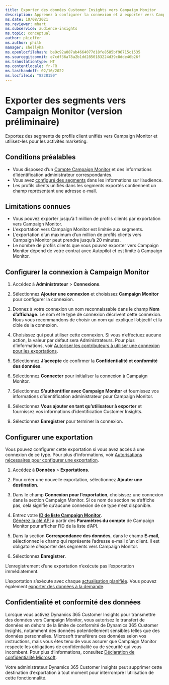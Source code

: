 ```yaml
---
title: Exporter des données Customer Insights vers Campaign Monitor
description: Apprenez à configurer la connexion et à exporter vers Campaign Monitor.
ms.date: 10/08/2021
ms.reviewer: mhart
ms.subservice: audience-insights
ms.topic: conceptual
author: pkieffer
ms.author: philk
manager: shellyha
ms.openlocfilehash: be9c92a087ab4664077d18fe8585bf96715c1535
ms.sourcegitcommit: e7cdf36a78a2b1dd2850183224d39c8dde46b26f
ms.translationtype: HT
ms.contentlocale: fr-FR
ms.lasthandoff: 02/16/2022
ms.locfileid: "8228150"
---
```

# <a name="export-segments-to-campaign-monitor-preview"></a>Exporter des segments vers Campaign Monitor (version préliminaire)

Exportez des segments de profils client unifiés vers Campaign Monitor et utilisez-les pour les activités marketing.

## <a name="prerequisites"></a>Conditions préalables

-   Vous disposez d’un [Compte Campaign Monitor](https://www.campaignmonitor.com/) et des informations d’identification administrateur correspondantes.
-   Vous avez [configuré des segments](segments.md) dans les informations sur l’audience.
-   Les profils clients unifiés dans les segments exportés contiennent un champ représentant une adresse e-mail.

## <a name="known-limitations"></a>Limitations connues

- Vous pouvez exporter jusqu’à 1 million de profils clients par exportation vers Campaign Monitor.
- L’exportation vers Campaign Monitor est limitée aux segments.
- L’exportation d’un maximum d’un million de profils clients vers Campaign Monitor peut prendre jusqu’à 20 minutes. 
- Le nombre de profils clients que vous pouvez exporter vers Campaign Monitor dépend de votre contrat avec Autopilot et est limité à Campaign Monitor.

## <a name="set-up-connection-to-campaign-monitor"></a>Configurer la connexion à Campaign Monitor

1. Accédez à **Administrateur** > **Connexions**.

1. Sélectionnez **Ajouter une connexion** et choisissez **Campaign Monitor** pour configurer la connexion.

1. Donnez à votre connexion un nom reconnaissable dans le champ **Nom d’affichage**. Le nom et le type de connexion décrivent cette connexion. Nous vous recommandons de choisir un nom qui explique l’objectif et la cible de la connexion.

1. Choisissez qui peut utiliser cette connexion. Si vous n’effectuez aucune action, la valeur par défaut sera Administrateurs. Pour plus d’informations, voir [Autoriser les contributeurs à utiliser une connexion pour les exportations](connections.md#allow-contributors-to-use-a-connection-for-exports).

1. Sélectionnez **J’accepte** de confirmer la **Confidentialité et conformité des données**.

1. Sélectionnez **Connecter** pour initialiser la connexion à Campaign Monitor.

1. Sélectionnez **S’authentifier avec Campaign Monitor** et fournissez vos informations d’identification administrateur pour Campaign Monitor.

1. Sélectionnez **Vous ajouter en tant qu’utilisateur à exporter** et fournissez vos informations d’identification Customer Insights.

1. Sélectionnez **Enregistrer** pour terminer la connexion.

## <a name="configure-an-export"></a>Configurer une exportation

Vous pouvez configurer cette exportation si vous avez accès à une connexion de ce type. Pour plus d’informations, voir [Autorisations nécessaires pour configurer une exportation](export-destinations.md#set-up-a-new-export).

1. Accédez à **Données** > **Exportations**.

1. Pour créer une nouvelle exportation, sélectionnez **Ajouter une destination**.

1. Dans le champ **Connexion pour l’exportation**, choisissez une connexion dans la section Campaign Monitor. Si ce nom de section ne s’affiche pas, cela signifie qu’aucune connexion de ce type n’est disponible.

1. Entrez votre [**ID de liste Campaign Monitor**](https://www.campaignmonitor.com/api/getting-started/#your-list-id).    
   [Générez la clé API](https://www.campaignmonitor.com/api/getting-started/) à partir des **Paramètres du compte** de Campaign Monitor pour afficher l’ID de la liste d’API.  

1. Dans la section **Correspondance des données**, dans le champ **E-mail**, sélectionnez le champ qui représente l’adresse e-mail d’un client. Il est obligatoire d’exporter des segments vers Campaign Monitor.

1. Sélectionnez **Enregistrer**.

L’enregistrement d’une exportation n’exécute pas l’exportation immédiatement.

L’exportation s’exécute avec chaque [actualisation planifiée](system.md#schedule-tab). Vous pouvez également [exporter des données à la demande](export-destinations.md#run-exports-on-demand). 


## <a name="data-privacy-and-compliance"></a>Confidentialité et conformité des données

Lorsque vous activez Dynamics 365 Customer Insights pour transmettre des données vers Campaign Monitor, vous autorisez le transfert de données en dehors de la limite de conformité de Dynamics 365 Customer Insights, notamment des données potentiellement sensibles telles que des données personnelles. Microsoft transférera ces données selon vos instructions, mais vous êtes tenu de vous assurer que Campaign Monitor respecte les obligations de confidentialité ou de sécurité qui vous incombent. Pour plus d’informations, consultez [Déclaration de confidentialité Microsoft](https://go.microsoft.com/fwlink/?linkid=396732).

Votre administrateur Dynamics 365 Customer Insights peut supprimer cette destination d’exportation à tout moment pour interrompre l’utilisation de cette fonctionnalité.
